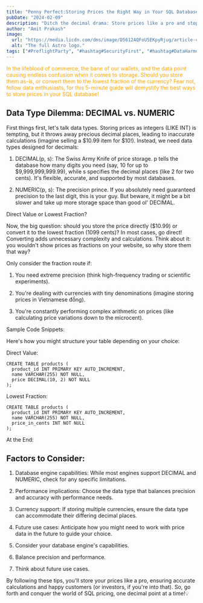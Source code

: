 ```yaml
---
title: "Penny Perfect:Storing Prices the Right Way in Your SQL Database"
pubDate: "2024-02-09"
description: "Ditch the decimal drama: Store prices like a pro and stop your data from going bananas!"
author: "Amit Prakash"
image:
  url: "https://media.licdn.com/dms/image/D5612AQFoU5EKpyRjug/article-cover_image-shrink_720_1280/0/1707453640280?e=1712793600&v=beta&t=ZcDLt8gn8QHUXK1UEDtY2Pb04mABgf9GtGwSzam6bCs"
  alt: "The full Astro logo."
tags: ["#PreflightParty", "#hashtag#SecurityFirst", "#hashtag#DataHarmony", "#hashtag#NoMoreWebWalls"]
---
```


<span style="color:orange">In the lifeblood of commerce, the bane of our wallets, and the data point causing endless confusion when it comes to storage. Should you store them as-is, or convert them to the lowest fraction of the currency? Fear not, fellow data enthusiasts, for this 5-minute guide will demystify the best ways to store prices in your SQL database!</span>

## Data Type Dilemma: DECIMAL vs. NUMERIC


First things first, let's talk data types. Storing prices as integers (LIKE INT) is tempting, but it throws away precious decimal places, leading to inaccurate calculations (imagine selling a $10.99 item for $10!). Instead, we need data types designed for decimals:

1. DECIMAL(p, s): The Swiss Army Knife of price storage. p tells the database how many digits you need (say, 10 for up to $9,999,999,999.99), while s specifies the decimal places (like 2 for two cents). It's flexible, accurate, and supported by most databases.

2. NUMERIC(p, s): The precision prince. If you absolutely need guaranteed precision to the last digit, this is your guy. But beware, it might be a bit slower and take up more storage space than good ol' DECIMAL.

Direct Value or Lowest Fraction?

Now, the big question: should you store the price directly ($10.99) or convert it to the lowest fraction (1099 cents)? In most cases, go direct! Converting adds unnecessary complexity and calculations. Think about it: you wouldn't show prices as fractions on your website, so why store them that way?

Only consider the fraction route if:

1. You need extreme precision (think high-frequency trading or scientific experiments).

2. You're dealing with currencies with tiny denominations (imagine storing prices in Vietnamese đồng).

3. You're constantly performing complex arithmetic on prices (like calculating price variations down to the microcent).

Sample Code Snippets:

Here's how you might structure your table depending on your choice:

Direct Value:

```
CREATE TABLE products (
  product_id INT PRIMARY KEY AUTO_INCREMENT,
  name VARCHAR(255) NOT NULL,
  price DECIMAL(10, 2) NOT NULL
);
```

Lowest Fraction:

```
CREATE TABLE products (
  product_id INT PRIMARY KEY AUTO_INCREMENT,
  name VARCHAR(255) NOT NULL,
  price_in_cents INT NOT NULL
);
```

At the End:

## Factors to Consider:

1. Database engine capabilities: While most engines support DECIMAL and NUMERIC, check for any specific limitations.

2. Performance implications: Choose the data type that balances precision and accuracy with performance needs.

3. Currency support: If storing multiple currencies, ensure the data type can accommodate their differing decimal places.

4. Future use cases: Anticipate how you might need to work with price data in the future to guide your choice.

5. Consider your database engine's capabilities.

6. Balance precision and performance.

7. Think about future use cases.

By following these tips, you'll store your prices like a pro, ensuring accurate calculations and happy customers (or investors, if you're into that). So, go forth and conquer the world of SQL pricing, one decimal point at a time!💡